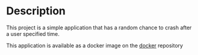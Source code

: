 
# Description

This project is a simple application that has a random chance to crash after a
user specified time.

This application is available as a docker image on the [docker](https://hub.docker.com/r/mitchellberend/crash-test) repository
